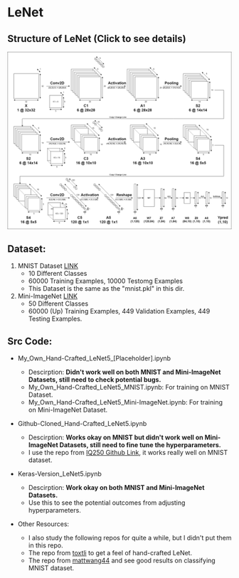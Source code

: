 # LeNet

## Structure of LeNet (Click to see details)
![Structure of LeNet](https://github.com/Ratherman/AI/blob/main/DeepLearning/HW3/imgs/Structure_LeNet5.png)

## Dataset:
1. MNIST Dataset [LINK](https://www.kaggle.com/c/digit-recognizer/data)
    * 10 Different Classes
    * 60000 Training Examples, 10000 Testomg Examples
    * This Dataset is the same as the "mnist.pkl" in this dir.
2. Mini-ImageNet [LINK](https://drive.google.com/file/d/1kwYYWL67O0Dcbx3dvZIfbGg9NiHdyisr/view)
    * 50 Different Classes
    * 60000 (Up) Training Examples, 449 Validation Examples, 449 Testing Examples.

## Src Code:
* My_Own_Hand-Crafted_LeNet5_[Placeholder].ipynb
    * Descirption: **Didn't work well on both MNIST and Mini-ImageNet Datasets, still need to check potential bugs.**
    * My_Own_Hand-Crafted_LeNet5_MNIST.ipynb: For training on MNIST Dataset.
    * My_Own_Hand-Crafted_LeNet5_Mini-ImageNet.ipynb: For training on Mini-ImageNet Dataset.

* Github-Cloned_Hand-Crafted_LeNet5.ipynb
    * Descirption: **Works okay on MNIST but didn't work well on Mini-ImageNet Datasets, still need to fine tune the hyperparameters.**
    * I use the repo from [IQ250 Github Link](https://github.com/IQ250/LeNet-by-Numpy), it works really well on MNIST dataset. 

* Keras-Version_LeNet5.ipynb
    * Descirption: **Work okay on both MNIST and Mini-ImageNet Datasets.**
    * Use this to see the potential outcomes from adjusting hyperparameters.
* Other Resources:
    * I also study the following repos for quite a while, but I didn't put them in this repo.
    * The repo from [toxtli](https://github.com/toxtli/lenet-5-mnist-from-scratch-numpy) to get a feel of hand-crafted LeNet.
    * The repo from [mattwang44](https://github.com/mattwang44/LeNet-from-Scratch) and see good results on classifying MNIST dataset.